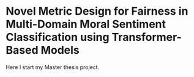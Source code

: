 # Novel Metric Design for Fairness in Multi-Domain Moral Sentiment Classification using Transformer-Based Models
Here I start my Master thesis project. 
